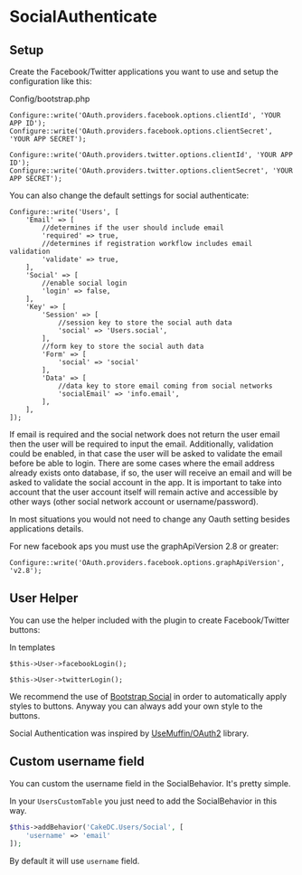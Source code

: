 SocialAuthenticate
=============

Setup
---------------------

Create the Facebook/Twitter applications you want to use and setup the configuration like this:

Config/bootstrap.php
```
Configure::write('OAuth.providers.facebook.options.clientId', 'YOUR APP ID');
Configure::write('OAuth.providers.facebook.options.clientSecret', 'YOUR APP SECRET');

Configure::write('OAuth.providers.twitter.options.clientId', 'YOUR APP ID');
Configure::write('OAuth.providers.twitter.options.clientSecret', 'YOUR APP SECRET');
```

You can also change the default settings for social authenticate:

```
Configure::write('Users', [
    'Email' => [
        //determines if the user should include email
        'required' => true,
        //determines if registration workflow includes email validation
        'validate' => true,
    ],
    'Social' => [
        //enable social login
        'login' => false,
    ],
    'Key' => [
        'Session' => [
            //session key to store the social auth data
            'social' => 'Users.social',
        ],
        //form key to store the social auth data
        'Form' => [
            'social' => 'social'
        ],
        'Data' => [
            //data key to store email coming from social networks
            'socialEmail' => 'info.email',
        ],
    ],
]);
```

If email is required and the social network does not return the user email then the user will be required to input the email. Additionally, validation could be enabled, in that case the user will be asked to validate the email before be able to login. There are some cases where the email address already exists onto database, if so, the user will receive an email and will be asked to validate the social account in the app. It is important to take into account that the user account itself will remain active and accessible by other ways (other social network account or username/password).

In most situations you would not need to change any Oauth setting besides applications details.

For new facebook aps you must use the graphApiVersion 2.8 or greater:

```
Configure::write('OAuth.providers.facebook.options.graphApiVersion', 'v2.8');
```

User Helper
---------------------

You can use the helper included with the plugin to create Facebook/Twitter buttons:

In templates
```
$this->User->facebookLogin();

$this->User->twitterLogin();
```

We recommend the use of [Bootstrap Social](http://lipis.github.io/bootstrap-social/) in order to automatically apply styles to buttons. Anyway you can always add your own style to the buttons.

Social Authentication was inspired by [UseMuffin/OAuth2](https://github.com/UseMuffin/OAuth2) library.

Custom username field
---------------------

You can custom the username field in the SocialBehavior. It's pretty simple.

In your `UsersCustomTable` you just need to add the SocialBehavior in this way.

```php
$this->addBehavior('CakeDC.Users/Social', [
    'username' => 'email' 
]);
```

By default it will use `username` field.